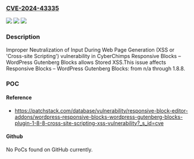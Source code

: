 ### [CVE-2024-43335](https://cve.mitre.org/cgi-bin/cvename.cgi?name=CVE-2024-43335)
![](https://img.shields.io/static/v1?label=Product&message=Responsive%20Blocks%20%E2%80%93%20WordPress%20Gutenberg%20Blocks&color=blue)
![](https://img.shields.io/static/v1?label=Version&message=n%2Fa&color=blue)
![](https://img.shields.io/static/v1?label=Vulnerability&message=CWE-79%20Improper%20Neutralization%20of%20Input%20During%20Web%20Page%20Generation%20(XSS%20or%20'Cross-site%20Scripting')&color=brighgreen)

### Description

Improper Neutralization of Input During Web Page Generation (XSS or 'Cross-site Scripting') vulnerability in CyberChimps Responsive Blocks – WordPress Gutenberg Blocks allows Stored XSS.This issue affects Responsive Blocks – WordPress Gutenberg Blocks: from n/a through 1.8.8.

### POC

#### Reference
- https://patchstack.com/database/vulnerability/responsive-block-editor-addons/wordpress-responsive-blocks-wordpress-gutenberg-blocks-plugin-1-8-8-cross-site-scripting-xss-vulnerability?_s_id=cve

#### Github
No PoCs found on GitHub currently.

